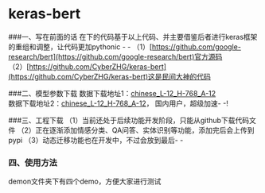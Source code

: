 # keras-bert


###一、写在前面的话
在下的代码基于以上代码、并主要借鉴后者进行keras框架的重组和调整，让代码更加pythonic - -
（1）[https://github.com/google-research/bert](https://github.com/google-research/bert)官方源码  
（2）[https://github.com/CyberZHG/keras-bert](https://github.com/CyberZHG/keras-bert)这是民间大神的代码


###二、模型参数下载
数据下载地址1：[chinese_L-12_H-768_A-12](https://storage.googleapis.com/bert_models/2018_11_03/chinese_L-12_H-768_A-12.zip)  
数据下载地址2：[chinese_L-12_H-768_A-12](https://lzy-public-data.oss-cn-beijing.aliyuncs.com/chinese-bert_chinese_wwm_L-12_H-768_A-12.zip)， 国内用户，超级加速- -!


###三、工程下载
（1）当前还处于后续功能开发阶段，只能从github下载代码文件
（2）正在逐渐添加情感分类、QA问答、实体识别等功能，添加完后会上传到pypi
（3）动态迁移功能也在开发中，不过会放到最后- - 

### 四、使用方法
demon文件夹下有四个demo，方便大家进行测试

